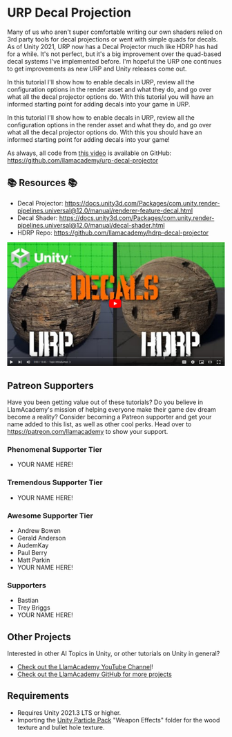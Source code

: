 ﻿# URP Decal Projection

Many of us who aren't super comfortable writing our own shaders relied on 3rd party tools for decal projections or went with simple quads for decals. As of Unity 2021, URP now has a Decal Projector much like HDRP has had for a while. It's not perfect, but it's a big improvement over the quad-based decal systems I've implemented before. I'm hopeful the URP one continues to get improvements as new URP and Unity releases come out. 

In this tutorial I'll show how to enable decals in URP, review all the configuration options in the render asset and what they do, and go over what all the decal projector options do. With this tutorial you will have an informed starting point for adding decals into your game in URP. 

In this tutorial I'll show how to enable decals in URP, review all the configuration options in the render asset and what they do, and go over what all the decal projector options do. With this you should have an informed starting point for adding decals into your game!

As always, all code from [this video](https://youtu.be/5p8cKIu3P_8) is available on GitHub: https://github.com/llamacademy/urp-decal-projector

## 📚 Resources 📚
* Decal Projector: https://docs.unity3d.com/Packages/com.unity.render-pipelines.universal@12.0/manual/renderer-feature-decal.html
* Decal Shader:  https://docs.unity3d.com/Packages/com.unity.render-pipelines.universal@12.0/manual/decal-shader.html
* HDRP Repo: https://github.com/llamacademy/hdrp-decal-projector

[![Youtube Tutorial](./Video%20Screenshot.png)](https://youtu.be/5p8cKIu3P_8)

## Patreon Supporters
Have you been getting value out of these tutorials? Do you believe in LlamAcademy's mission of helping everyone make their game dev dream become a reality? Consider becoming a Patreon supporter and get your name added to this list, as well as other cool perks.
Head over to https://patreon.com/llamacademy to show your support.

### Phenomenal Supporter Tier
* YOUR NAME HERE!

### Tremendous Supporter Tier
* YOUR NAME HERE!

### Awesome Supporter Tier
* Andrew Bowen
* Gerald Anderson
* AudemKay
* Paul Berry
* Matt Parkin
* YOUR NAME HERE!

### Supporters
* Bastian
* Trey Briggs
* YOUR NAME HERE!

## Other Projects
Interested in other AI Topics in Unity, or other tutorials on Unity in general? 

* [Check out the LlamAcademy YouTube Channel](https://youtube.com/c/LlamAcademy)!
* [Check out the LlamAcademy GitHub for more projects](https://github.com/llamacademy)

## Requirements
* Requires Unity 2021.3 LTS or higher. 
* Importing the [Unity Particle Pack](https://assetstore.unity.com/packages/essentials/tutorial-projects/unity-particle-pack-127325) "Weapon Effects" folder for the wood texture and bullet hole texture.